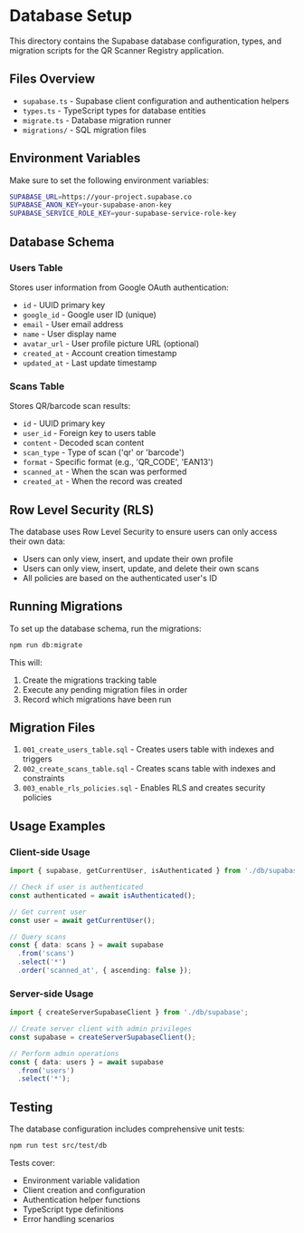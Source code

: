 # Database Setup

This directory contains the Supabase database configuration, types, and migration scripts for the QR Scanner Registry application.

## Files Overview

- `supabase.ts` - Supabase client configuration and authentication helpers
- `types.ts` - TypeScript types for database entities
- `migrate.ts` - Database migration runner
- `migrations/` - SQL migration files

## Environment Variables

Make sure to set the following environment variables:

```bash
SUPABASE_URL=https://your-project.supabase.co
SUPABASE_ANON_KEY=your-supabase-anon-key
SUPABASE_SERVICE_ROLE_KEY=your-supabase-service-role-key
```

## Database Schema

### Users Table
Stores user information from Google OAuth authentication:
- `id` - UUID primary key
- `google_id` - Google user ID (unique)
- `email` - User email address
- `name` - User display name
- `avatar_url` - User profile picture URL (optional)
- `created_at` - Account creation timestamp
- `updated_at` - Last update timestamp

### Scans Table
Stores QR/barcode scan results:
- `id` - UUID primary key
- `user_id` - Foreign key to users table
- `content` - Decoded scan content
- `scan_type` - Type of scan ('qr' or 'barcode')
- `format` - Specific format (e.g., 'QR_CODE', 'EAN13')
- `scanned_at` - When the scan was performed
- `created_at` - When the record was created

## Row Level Security (RLS)

The database uses Row Level Security to ensure users can only access their own data:

- Users can only view, insert, and update their own profile
- Users can only view, insert, update, and delete their own scans
- All policies are based on the authenticated user's ID

## Running Migrations

To set up the database schema, run the migrations:

```bash
npm run db:migrate
```

This will:
1. Create the migrations tracking table
2. Execute any pending migration files in order
3. Record which migrations have been run

## Migration Files

1. `001_create_users_table.sql` - Creates users table with indexes and triggers
2. `002_create_scans_table.sql` - Creates scans table with indexes and constraints
3. `003_enable_rls_policies.sql` - Enables RLS and creates security policies

## Usage Examples

### Client-side Usage
```typescript
import { supabase, getCurrentUser, isAuthenticated } from './db/supabase';

// Check if user is authenticated
const authenticated = await isAuthenticated();

// Get current user
const user = await getCurrentUser();

// Query scans
const { data: scans } = await supabase
  .from('scans')
  .select('*')
  .order('scanned_at', { ascending: false });
```

### Server-side Usage
```typescript
import { createServerSupabaseClient } from './db/supabase';

// Create server client with admin privileges
const supabase = createServerSupabaseClient();

// Perform admin operations
const { data: users } = await supabase
  .from('users')
  .select('*');
```

## Testing

The database configuration includes comprehensive unit tests:

```bash
npm run test src/test/db
```

Tests cover:
- Environment variable validation
- Client creation and configuration
- Authentication helper functions
- TypeScript type definitions
- Error handling scenarios